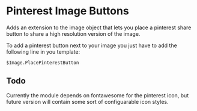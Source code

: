 # Pinterest Image Buttons

Adds an extension to the image object that lets you place a pinterest share button to share a high resolution version of the image.

To add a pinterest button next to your image you just have to add the following line in you template:

```
$Image.PlacePinterestButton
```

## Todo

Currently the module depends on fontawesome for the pinterest icon, but future version will contain some sort of configuarable icon styles.
